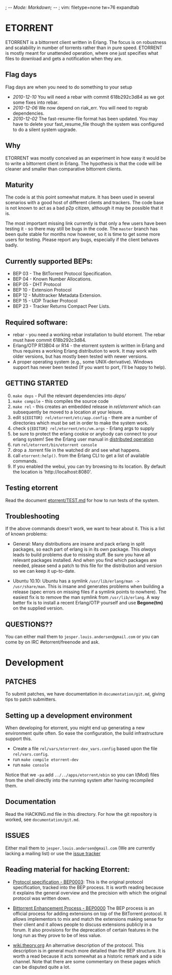 ; -*- Mode: Markdown; -*-
; vim: filetype=none tw=76 expandtab

# ETORRENT

ETORRENT is a bittorrent client written in Erlang. The focus is on
robustness and scalability in number of torrents rather than in pure
speed. ETORRENT is mostly meant for unattended operation, where one
just specifies what files to download and gets a notification when
they are.

## Flag days

Flag days are when you need to do something to your setup

   * *2010-12-10* You will need a rebar with commit 618b292c3d84 as we
     got some fixes into rebar.
   * *2010-12-06* We now depend on riak_err. You will need to regrab
     dependencies.
   * *2010-12-02* The fast-resume-file format has been updated. You
     may have to delete your fast_resume_file though the system was
     configured to do a silent system upgrade.

## Why

ETORRENT was mostly conceived as an experiment in how easy it would be
to write a bittorrent client in Erlang. The hypothesis is that the
code will be cleaner and smaller than comparative bittorrent clients.

## Maturity

The code is at this point somewhat mature. It has been used in several
scenarios with a good host of different clients and trackers. The code
base is not known to act as a bad p2p citizen, although it may be
possible that it is.

The most important missing link currently is that only a few users
have been testing it - so there may still be bugs in the code. The
`master` branch has been quite stable for months now however, so it is
time to get some more users for testing. Please report any bugs,
especially if the client behaves badly.

## Currently supported BEPs:

   * BEP 03 - The BitTorrent Protocol Specification.
   * BEP 04 - Known Number Allocations.
   * BEP 05 - DHT Protocol
   * BEP 10 - Extension Protocol
   * BEP 12 - Multitracker Metadata Extension.
   * BEP 15 - UDP Tracker Protocol
   * BEP 23 - Tracker Returns Compact Peer Lists.

## Required software:

   * rebar - you need a working rebar installation to build etorrent.
     The rebar must have commit 618b292c3d84.
   * Erlang/OTP R13B04 or R14 - the etorrent system is written in
     Erlang and thus requires a working Erlang distribution to
     work. It may work with older versions, but has mostly been tested
     with newer versions.
   * A proper operating system (e.g., some UNIX-derivative). Windows
     support has never been tested (If you want to port, I'll be happy
     to help).

## GETTING STARTED

   0. `make deps` - Pull the relevant dependencies into *deps/*
   1. `make compile` - this compiles the source code
   2. `make rel` - this creates an embedded release in *rel/etorrent* which
      can subsequently be moved to a location at your leisure.
   3. edit `${EDITOR} rel/etorrent/etc/app.config` - there are a number of directories
      which must be set in order to make the system work.
   4. check `${EDITOR} rel/etorrent/etc/vm.args` - Erlang args to supply
   5. be sure to protect the erlang cookie or anybody can connect to
      your erlang system! See the Erlang user manual in [distributed operation](http://www.erlang.org/doc/reference_manual/distributed.html)
   6. run `rel/etorrent/bin/etorrent console`
   7. drop a .torrent file in the watched dir and see what happens.
   8. call `etorrent:help()`. from the Erlang CLI to get a list of available
      commands.
   9. If you enabled the webui, you can try browsing to its location. By default the location is 'http://localhost:8080'.

## Testing etorrent

Read the document [etorrent/TEST.md](/jlouis/etorrent/TEST.md)
for how to run tests of the system.

## Troubleshooting

If the above commands doesn't work, we want to hear about it. This is
a list of known problems:

   * General: Many distributions are insane and pack erlang in split
     packages, so each part of erlang is in its own package. This
     *always* leads to build problems due to missing stuff. Be sure
     you have all relevant packages installed. And when you find which
     packages are needed, please send a patch to this file for the
     distribution and version so we can keep it up-to-date.

   * Ubuntu 10.10: Ubuntu has a symlink `/usr/lib/erlang/man ->
   /usr/share/man`. This is insane and generates problems when
   building a release (spec errors on missing files if a symlink
   points to nowhere). The easiest fix is to remove the man symlink
   from `/usr/lib/erlang`. A way better fix is to install a recent
   Erlang/OTP yourself and use **Begone(tm)** on the supplied version.

## QUESTIONS??

You can either mail them to `jesper.louis.andersen@gmail.com` or you
can come by on IRC #etorrent/freenode and ask.

# Development

## PATCHES

To submit patches, we have documentation in `documentation/git.md`,
giving tips to patch submitters.

## Setting up a development environment

When developing for etorrent, you might end up generating a new
environment quite often. So ease the configuration, the build
infrastructure support this.

   * Create a file `rel/vars/etorrent-dev_vars.config` based upon the file
     `rel/vars.config`.
   * run `make compile etorrent-dev`
   * run `make console`

Notice that we `-pa` add `../../apps/etorrent/ebin` so you can l(Mod) files
from the shell directly into the running system after having
recompiled them.

## Documentation

Read the HACKING.md file in this directory. For how the git repository
is worked, see `documentation/git.md`.

## ISSUES

Either mail them to `jesper.louis.andersen@gmail.com` (We are
currently lacking a mailing list) or use the [issue tracker](http://github.com/jlouis/etorrent/issues)

## Reading material for hacking Etorrent:

   - [Protocol specification - BEP0003](http://www.bittorrent.org/beps/bep_0003.html):
     This is the original protocol specification, tracked into the BEP
     process. It is worth reading because it explains the general overview
     and the precision with which the original protocol was written down.

   - [Bittorrent Enhancement Process - BEP0000](http://www.bittorrent.org/beps/bep_0000.html)
     The BEP process is an official process for adding extensions on top of
     the BitTorrent protocol. It allows implementors to mix and match the
     extensions making sense for their client and it allows people to
     discuss extensions publicly in a forum. It also provisions for the
     deprecation of certain features in the long run as they prove to be of
     less value.

   - [wiki.theory.org](http://wiki.theory.org/Main_Page)
     An alternative description of the protocol. This description is in
     general much more detailed than the BEP structure. It is worth a read
     because it acts somewhat as a historic remark and a side channel. Note
     that there are some commentary on these pages which can be disputed
     quite a lot.
